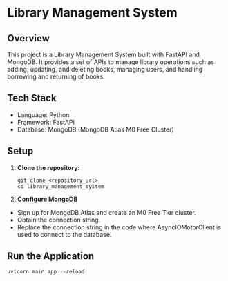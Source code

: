 # Library Management System

## Overview

This project is a Library Management System built with FastAPI and MongoDB. It provides a set of APIs to manage library operations such as adding, updating, and deleting books, managing users, and handling borrowing and returning of books.

## Tech Stack

- Language: Python
- Framework: FastAPI
- Database: MongoDB (MongoDB Atlas M0 Free Cluster)

## Setup

1. **Clone the repository:**

   ```
   git clone <repository_url>
   cd library_management_system
   ```

2. **Configure MongoDB**

- Sign up for MongoDB Atlas and create an M0 Free Tier cluster.
- Obtain the connection string.
- Replace the connection string in the code where AsyncIOMotorClient is used to connect to the database.

## Run the Application

```
uvicorn main:app --reload
```
